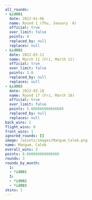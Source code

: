 ```yaml
---
all_rounds:
- &id001
  date: 2022-01-06
  name: Round 1 (Thu, January  6)
  official: true
  over_limit: false
  points: 0
  replaced_by: null
  replaces: null
- &id002
  date: 2022-03-11
  name: March 11 (Fri, March 11)
  official: true
  over_limit: false
  points: 3.0
  replaced_by: null
  replaces: null
- &id003
  date: 2022-03-18
  name: Round 17 (Fri, March 18)
  official: true
  over_limit: false
  points: 5.666666666666666
  replaced_by: null
  replaces: null
back_wins: 2
flight_wins: 0
front_wins: 1
ignored_rounds: []
image: /assets/images/Mangum_Caleb.png
name: Mangum, Caleb
overall_wins: 2
points: 8.666666666666666
rounds: 3
rounds_by_month:
  1:
  - *id001
  3:
  - *id002
  - *id003
skins: 1
---
```

